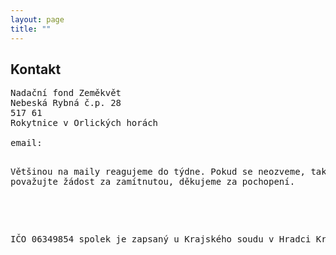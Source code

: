 ```yaml
---
layout: page
title: ""
---
```


## Kontakt

<pre>
Nadační fond Zeměkvět
Nebeská Rybná č.p. 28
517 61
Rokytnice v Orlických horách

email: <script language="JavaScript">
var username = "zemekvet";
var hostname = "zemekvet.cz";
var full_email = username + "@" + hostname ;
document.write(full_email);
</script>

Většinou na maily reagujeme do týdne. Pokud se neozveme, tak prosím považujte žádost za zamítnutou, děkujeme za pochopení.
<!--
tel: 724848661
-->

IČO 06349854
spolek je zapsaný u Krajského soudu v Hradci Králové
</pre>

<!--
## Podpora

<p>
Většina našich zdrojů pochází ze soukromých darů. Pokud byste se chtěli
zapojit do činnosti Zeměkvětu a přispět na projekty, které podporujeme, tak můžete
přispět na naše aktivity.
</p>

<p>
<pre>
Bankovní spojení: 2000291476/2010
</pre>
</p> -->
